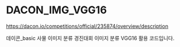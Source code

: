 # DACON_IMG_VGG16
https://dacon.io/competitions/official/235874/overview/description

데이콘_basic 사물 이미지 분류 경진대회 이미지 분류 VGG16 활용 코드입니다. 
